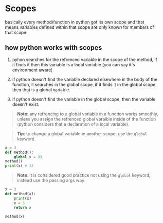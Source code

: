 # Scopes

basically every method/function in python got its own scope and that means variables defined within that scope are only known for members of that scope.

## how python works with scopes

1. pyhon searches for the refrenced variable in the scope of the method, if it finds it then this variable is a local variable (you can say it's environment aware)

2. if python doesn't find the variable declared elsewhere in the body of the function, it searches in the global scope, if it finds it in the global scope, then that is a global variable.

3. if python doesn't find the variable in the global scope, then the variable doesn't exist.


> **Note**: any refrencing to a global variable in a function works smoothly, unless you assign the refrenced global varaible inside of the function (python considers that a declaration of a local variable).

> **Tip**: to change a global variable in another scope, use the `global` keyword.

```python
x = 3
def method():
    global x = 33
method()
print(x) # 33
```

> **Note**: it is considered good practice not using the `global` keyword, instead use the passing args way.

```python
x = 3
def method(x):
    print(x)
    x = 3
    return x

method(x)
```